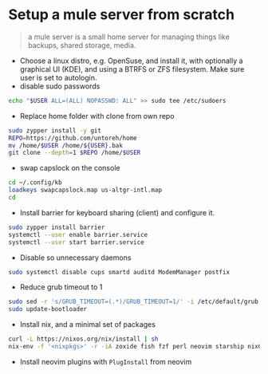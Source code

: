 # Setup a mule server from scratch

> a mule server is a small home server for managing things like backups, shared storage, media.

- Choose a linux distro, e.g. OpenSuse, and install it, with optionally a graphical UI (KDE), and using a BTRFS or ZFS filesystem. Make sure user is set to autologin.
- disable sudo passwords

``` sh
echo "$USER ALL=(ALL) NOPASSWD: ALL" >> sudo tee /etc/sudoers
```

- Replace home folder with clone from own repo

``` sh
sudo zypper install -y git
REPO=https://github.com/untoreh/home
mv /home/$USER /home/${USER}.bak
git clone --depth=1 $REPO /home/$USER
```

- swap capslock on the console

``` sh
cd ~/.config/kb
loadkeys swapcapslock.map us-altgr-intl.map
cd
```

- Install barrier for keyboard sharing (client) and configure it.

``` sh
sudo zypper install barrier
systemctl --user enable barrier.service
systemctl --user start barrier.service
```
- Disable so unnecessary daemons

``` sh
sudo systemctl disable cups smartd auditd ModemManager postfix
```

- Reduce grub timeout to 1

``` sh
sudo sed -r 's/GRUB_TIMEOUT=(.*)/GRUB_TIMEOUT=1/' -i /etc/default/grub
sudo update-bootloader
```

- Install nix, and a minimal set of packages

``` sh
curl -L https://nixos.org/nix/install | sh
nix-env -f '<nixpkgs>' -r -iA zoxide fish fzf perl neovim starship nixGLDefault
```

- Install neovim plugins with `PlugInstall` from neovim


